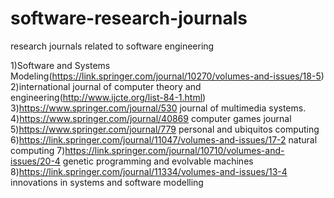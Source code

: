 # software-research-journals
research journals related to software engineering

1)Software and Systems Modeling(https://link.springer.com/journal/10270/volumes-and-issues/18-5)
2)international journal of computer theory and engineering(http://www.ijcte.org/list-84-1.html)
3)https://www.springer.com/journal/530 journal of multimedia systems.
4)https://www.springer.com/journal/40869 computer games journal
5)https://www.springer.com/journal/779 personal and ubiquitos computing
6)https://link.springer.com/journal/11047/volumes-and-issues/17-2 natural computing
7)https://link.springer.com/journal/10710/volumes-and-issues/20-4 genetic programming and evolvable machines
8)https://link.springer.com/journal/11334/volumes-and-issues/13-4 innovations in systems and software modelling

